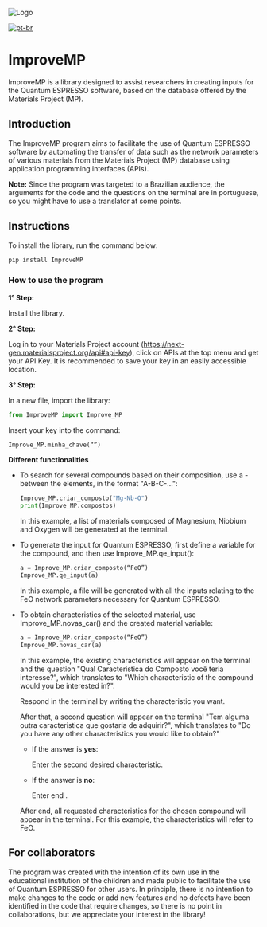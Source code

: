 
![Logo ](https://github.com/user-attachments/assets/0f7c4b08-f9e2-4172-b355-cf4b955c2d5a)

[![pt-br](https://img.shields.io/badge/lang-pt--br-green.svg)](https://github.com/cauaschuch/ImproveMP/blob/main/README.md)

# ImproveMP

ImproveMP is a library designed to assist researchers in creating inputs for the Quantum ESPRESSO software, based on the database offered by the Materials Project (MP).

## Introduction

The ImproveMP program aims to facilitate the use of Quantum ESPRESSO software by automating the transfer of data such as the network parameters of various materials from the Materials Project (MP) database using application programming interfaces (APIs).

**Note:** Since the program was targeted to a Brazilian audience, the arguments for the code and the questions on the terminal are in portuguese, so you might have to use a translator at some points. 

## Instructions

To install the library, run the command below:

```bash
pip install ImproveMP
```

### How to use the program 

**1° Step:** 

Install the library.

**2° Step:**

Log in to your Materials Project account (https://next-gen.materialsproject.org/api#api-key), click on APIs at the top menu and get your API Key.
It is recommended to save your key in an easily accessible location.

**3° Step:**

In a new file, import the library:
```python
from ImproveMP import Improve_MP
```

Insert your key into the command:
```python
Improve_MP.minha_chave(“”)
```
**Different functionalities**

- To search for several compounds based on their composition, use a - between the elements, in the format "A-B-C-...":
    ```python
    Improve_MP.criar_composto("Mg-Nb-O")
    print(Improve_MP.compostos)
    ```
    In this example, a list of materials composed of Magnesium, Niobium and Oxygen will be generated at the terminal.

- To generate the input for Quantum ESPRESSO, first define a variable for the compound, and then use Improve_MP.qe_input():
    ```python
    a = Improve_MP.criar_composto(“FeO”)
    Improve_MP.qe_input(a)
    ```
    In this example, a file will be generated with all the inputs relating to the FeO network parameters necessary for Quantum ESPRESSO.

- To obtain characteristics of the selected material, use Improve_MP.novas_car() and the created material variable:
    ```python
    a = Improve_MP.criar_composto(“FeO”)
    Improve_MP.novas_car(a)
    ```
    In this example, the existing characteristics will appear on the terminal and the question "Qual Caracteristica do Composto você teria interesse?", which translates to "Which characteristic of the compound would you be interested in?".

    Respond in the terminal by writing the characteristic you want.

    After that, a second question will appear on the terminal "Tem alguma outra caracteristica que gostaria de adquirir?", which translates to "Do you have any other characteristics you would like to obtain?"

    - If the answer is **yes**:

        Enter the second desired characteristic.

    - If the answer is **no**:

        Enter end .       

    After end, all requested characteristics for the chosen compound will appear in the terminal. For this example, the characteristics will refer to FeO.


## For collaborators

The program was created with the intention of its own use in the educational institution of the children and made public to facilitate the use of Quantum ESPRESSO for other users. 
In principle, there is no intention to make changes to the code or add new features and no defects have been identified in the code that require changes, so there is no point in collaborations, but we appreciate your interest in the library!
